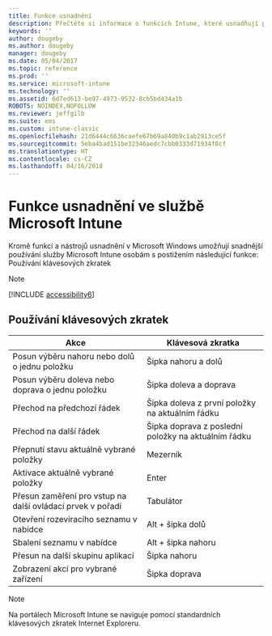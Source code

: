 ```yaml
---
title: Funkce usnadnění
description: Přečtěte si informace o funkcích Intune, které usnadňují používání osobám s postižením.
keywords: ''
author: dougeby
ms.author: dougeby
manager: dougeby
ms.date: 05/04/2017
ms.topic: reference
ms.prod: ''
ms.service: microsoft-intune
ms.technology: ''
ms.assetid: 6d7ed613-be97-4973-9532-8cb5bd434a1b
ROBOTS: NOINDEX,NOFOLLOW
ms.reviewer: jeffgilb
ms.suite: ems
ms.custom: intune-classic
ms.openlocfilehash: 21d6444c6636caefe67b69a840b9c1ab2913ce5f
ms.sourcegitcommit: 5eba4bad151be32346aedc7cbb0333d71934f8cf
ms.translationtype: HT
ms.contentlocale: cs-CZ
ms.lasthandoff: 04/16/2018
---
```

# <a name="accessibility-features-of-microsoft-intune"></a>Funkce usnadnění ve službě Microsoft Intune
Kromě funkcí a nástrojů usnadnění v Microsoft Windows umožňují snadnější používání služby Microsoft Intune osobám s postižením následující funkce: Používání klávesových zkratek

> [!NOTE]
> [!INCLUDE [accessibility6](./includes/accessibility6_md.md)]

## <a name="using-keyboard-shortcuts"></a>Používání klávesových zkratek

|                        Akce                         |            Klávesová zkratka             |
|-----------------------------------------------------------|---------------------------------------------------|
|          Posun výběru nahoru nebo dolů o jednu položku          |                 Šipka nahoru a dolů                 |
|        Posun výběru doleva nebo doprava o jednu položku         |               Šipka doleva a doprava                |
|                 Přechod na předchozí řádek                  | Šipka doleva z první položky na aktuálním řádku |
|                   Přechod na další řádek                    | Šipka doprava z poslední položky na aktuálním řádku |
|      Přepnutí stavu aktuálně vybrané položky      |                     Mezerník                      |
|           Aktivace aktuálně vybrané položky            |                       Enter                       |
| Přesun zaměření pro vstup na další ovládací prvek v pořadí |                        Tabulátor                        |
|             Otevření rozevíracího seznamu v nabídce             |                 Alt + šipka dolů                  |
|                Sbalení seznamu v nabídce                |                  Alt + šipka nahoru                   |
|            Přesun na další skupinu aplikací             |                     Šipka nahoru                      |
|         Zobrazení akcí pro vybrané zařízení         |                    Šipka doprava                    |

> [!NOTE]
> Na portálech Microsoft Intune se naviguje pomocí standardních klávesových zkratek Internet Exploreru.

